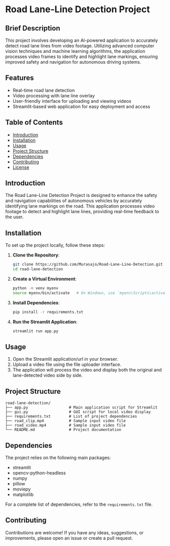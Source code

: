 # Road Lane-Line Detection Project

## Brief Description

This project involves developing an AI-powered application to accurately detect road lane lines from video footage. Utilizing advanced computer vision techniques and machine learning algorithms, the application processes video frames to identify and highlight lane markings, ensuring improved safety and navigation for autonomous driving systems.

## Features

- Real-time road lane detection
- Video processing with lane line overlay
- User-friendly interface for uploading and viewing videos
- Streamlit-based web application for easy deployment and access

## Table of Contents

- [Introduction](#introduction)
- [Installation](#installation)
- [Usage](#usage)
- [Project Structure](#project-structure)
- [Dependencies](#dependencies)
- [Contributing](#contributing)
- [License](#license)

## Introduction

The Road Lane-Line Detection Project is designed to enhance the safety and navigation capabilities of autonomous vehicles by accurately identifying lane markings on the road. This application processes video footage to detect and highlight lane lines, providing real-time feedback to the user.

## Installation

To set up the project locally, follow these steps:

1. **Clone the Repository**:

    ```bash
    git clone https://github.com/Murasajo/Road-Lane-Line-Detection.git
    cd road-lane-detection
    ```

2. **Create a Virtual Environment**:

    ```bash
    python -m venv myenv
    source myenv/bin/activate   # On Windows, use `myenv\Scripts\activate`
    ```

3. **Install Dependencies**:

    ```bash
    pip install -r requirements.txt
    ```

4. **Run the Streamlit Application**:

    ```bash
    streamlit run app.py
    ```

## Usage

1. Open the Streamlit application/url in your browser.
2. Upload a video file using the file uploader interface.
3. The application will process the video and display both the original and lane-detected video side by side.

## Project Structure

```
road-lane-detection/
├── app.py                  # Main application script for Streamlit
├── gui.py                  # GUI script for local video display
├── requirements.txt        # List of project dependencies
├── road_clip.mp4           # Sample input video file
├── road_video.mp4          # Sample input video file
└── README.md               # Project documentation
```

## Dependencies

The project relies on the following main packages:

- streamlit
- opencv-python-headless
- numpy
- pillow
- moviepy
- matplotlib

For a complete list of dependencies, refer to the `requirements.txt` file.

## Contributing

Contributions are welcome! If you have any ideas, suggestions, or improvements, please open an issue or create a pull request.
